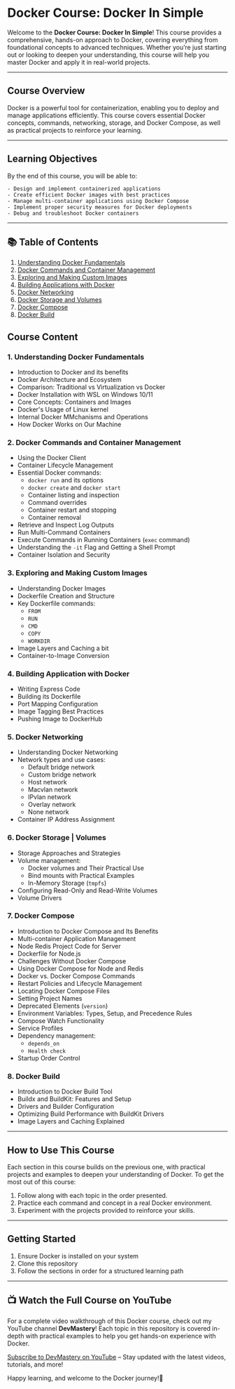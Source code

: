 # Docker Course: Docker In Simple

Welcome to the **Docker Course: Docker In Simple**! This course provides a comprehensive, hands-on approach to Docker, covering everything from foundational concepts to advanced techniques. Whether you’re just starting out or looking to deepen your understanding, this course will help you master Docker and apply it in real-world projects.

---

## Course Overview

Docker is a powerful tool for containerization, enabling you to deploy and manage applications efficiently. This course covers essential Docker concepts, commands, networking, storage, and Docker Compose, as well as practical projects to reinforce your learning.

---

## Learning Objectives

By the end of this course, you will be able to:

    - Design and implement containerized applications
    - Create efficient Docker images with best practices
    - Manage multi-container applications using Docker Compose
    - Implement proper security measures for Docker deployments
    - Debug and troubleshoot Docker containers

---

## 📚 Table of Contents

1. [Understanding Docker Fundamentals](#M1-Understanding-Docker-Fundamentals)
2. [Docker Commands and Container Management](#m2-docker-commands-and-container-management)
3. [Exploring and Making Custom Images](#m3-exploring-and-making-custom-images)
4. [Building Applications with Docker](#m4-building-applications-with-docker)
5. [Docker Networking](#m5-docker-networking)
6. [Docker Storage and Volumes](#m6-docker-storage-and-volumes)
7. [Docker Compose](#m7-docker-compose)
8. [Docker Build](#docker-build)

## Course Content

### 1. Understanding Docker Fundamentals

- Introduction to Docker and its benefits
- Docker Architecture and Ecosystem
- Comparison: Traditional vs Virtualization vs Docker
- Docker Installation with WSL on Windows 10/11
- Core Concepts: Containers and Images
- Docker's Usage of Linux kernel
- Internal Docker MMchanisms and Operations
- How Docker Works on Our Machine

### 2. Docker Commands and Container Management

- Using the Docker Client
- Container Lifecycle Management
- Essential Docker commands:
  - `docker run` and its options
  - `docker create` and `docker start`
  - Container listing and inspection
  - Command overrides
  - Container restart and stopping
  - Container removal
- Retrieve and Inspect Log Outputs
- Run Multi-Command Containers
- Execute Commands in Running Containers (`exec` command)
- Understanding the `-it` Flag and Getting a Shell Prompt
- Container Isolation and Security

### 3. Exploring and Making Custom Images

- Understanding Docker Images
- Dockerfile Creation and Structure
- Key Dockerfile commands:
  - `FROM`
  - `RUN`
  - `CMD`
  - `COPY`
  - `WORKDIR`
- Image Layers and Caching a bit
- Container-to-Image Conversion

### 4. Building Application with Docker

- Writing Express Code
- Building its Dockerfile
- Port Mapping Configuration
- Image Tagging Best Practices
- Pushing Image to DockerHub

### 5. Docker Networking

- Understanding Docker Networking
- Network types and use cases:
  - Default bridge network
  - Custom bridge network
  - Host network
  - Macvlan network
  - IPvlan network
  - Overlay network
  - None network
- Container IP Address Assignment

### 6. Docker Storage | Volumes

- Storage Approaches and Strategies
- Volume management:
  - Docker volumes and Their Practical Use
  - Bind mounts with Practical Examples
  - In-Memory Storage (`tmpfs`)
- Configuring Read-Only and Read-Write Volumes
- Volume Drivers

### 7. Docker Compose

- Introduction to Docker Compose and Its Benefits
- Multi-container Application Management
- Node Redis Project Code for Server
- Dockerfile for Node.js
- Challenges Without Docker Compose
- Using Docker Compose for Node and Redis
- Docker vs. Docker Compose Commands
- Restart Policies and Lifecycle Management
- Locating Docker Compose Files
- Setting Project Names
- Deprecated Elements (`version`)
- Environment Variables: Types, Setup, and Precedence Rules
- Compose Watch Functionality
- Service Profiles
- Dependency management:
  - `depends_on`
  - `Health check`
- Startup Order Control

### 8. Docker Build

- Introduction to Docker Build Tool
- Buildx and BuildKit: Features and Setup
- Drivers and Builder Configuration
- Optimizing Build Performance with BuildKit Drivers
- Image Layers and Caching Explained

---

## How to Use This Course

Each section in this course builds on the previous one, with practical projects and examples to deepen your understanding of Docker. To get the most out of this course:

1. Follow along with each topic in the order presented.
2. Practice each command and concept in a real Docker environment.
3. Experiment with the projects provided to reinforce your skills.

---

## Getting Started

1. Ensure Docker is installed on your system
2. Clone this repository
3. Follow the sections in order for a structured learning path

---

## 📺 Watch the Full Course on YouTube

For a complete video walkthrough of this Docker course, check out my YouTube channel **DevMastery**! Each topic in this repository is covered in-depth with practical examples to help you get hands-on experience with Docker.

[Subscribe to DevMastery on YouTube](https://www.youtube.com/@devmastery46) – Stay updated with the latest videos, tutorials, and more!

Happy learning, and welcome to the Docker journey!🐳
